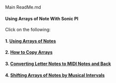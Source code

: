 Main ReadMe.md
#### Using Arrays of Note With Sonic PI

Click on the following:


#### 1. [Using Arrays of Notes]( )

#### 2. [How to Copy Arrays]( )

#### 3. [Converting Letter Notes to MIDI Notes and Back]( )

#### 4. [Shifting Arrays of Notes by Musical Intervals]( )
